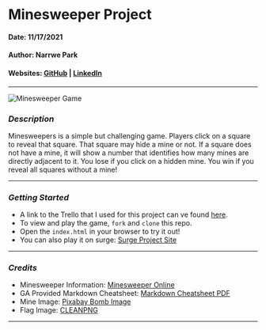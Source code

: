 # Minesweeper Project

#### Date: 11/17/2021

#### Author: Narrwe Park

#### Websites: [GitHub](https://github.com/narrwep27) | [LinkedIn](https://www.linkedin.com/in/narrwe-park-a29376192/)
***
![Minesweeper Game](https://lh6.googleusercontent.com/proxy/gVV3bG4tAC-4-6x3RPZFSrI3ys0qh-lCBCaea4hBKV0QiM5fXUtnj_-wlEgn90NQMi8=w1200-h630-p-k-no-nu)
### ***Description***
Minesweepers is a simple but challenging game. Players click on a square to reveal that square. That square may hide a mine or not. If a square does not have a mine, it will show a number that identifies how many mines are directly adjacent to it. You lose if you click on a hidden mine. You win if you reveal all squares without a mine!
***

### ***Getting Started***
- A link to the Trello that I used for this project can ve found [here](https://trello.com/b/ZMdrcXqs/ga-project-1-minesweeper).
- To view and play the game, `fork` and `clone` this repo.
- Open the `index.html` in your browser to try it out!
- You can also play it on surge: [Surge Project Site](npark-minesweeper4.surge.sh)
***

### ***Credits***
- Minesweeper Information: [Minesweeper Online](https://minesweeper.online/)
- GA Provided Markdown Cheatsheet: [Markdown Cheatsheet PDF](https://guides.github.com/pdfs/markdown-cheatsheet-online.pdf)
- Mine Image: [Pixabay Bomb Image](https://pixabay.com/vectors/bomb-cartoon-iconic-2025548/)
- Flag Image: [CLEANPNG](https://www.cleanpng.com/png-red-flag-white-flag-clip-art-red-flag-1351736/)
***